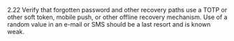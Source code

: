 2.22 Verify that forgotten password and other recovery paths use a TOTP or other soft token, mobile push, or other offline recovery mechanism. Use of a random value in an e-mail or SMS should be a last resort and is known weak.